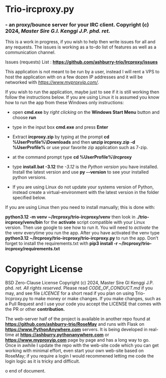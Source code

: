 **Trio-ircproxy.py** 
=====================

### \- an proxy/bounce server for your IRC client. Copyright (c) 2024, *Master Sire G.I. Kenggi J.P. phd. ret.*

This is a work in progress, if you wish to help then write issues for all and
any requests. The issues is working as a to-do list of features as well as a
communication channel.

Issues (requests) List :
**https://github.com/ashburry-trio/Ircproxy/issues**

This application is not meant to be run by a user, instead I will rent a VPS to
host the application with on a few dozen IP addresses and it will be networked
with *https://www.myproxyip.com/*.

If you wish to run the application, maybe just to see if it is still working
then follow the instructions below. If you are using Linux it is assumed you
know how to run the app from these Windows only instructions:

-   open **cmd.exe** by *right clicking* on the **Windows Start Menu** button
    and choose **run**

-   type in the input box **cmd.exe** and press **Enter**

-   Extract **ircproxy.zip** by typing at the prompt **cd
    %UserProfile%\\Downloads** and then **unzip ircproxy.zip -d
    %UserProfile%** or use your favorite zip application such as
    7-zip.

-   at the command prompt type **cd %UserProfile%\\Ircproxy**

-   type **install.bat -3.12** the *-3.12* is the *Python version* you have
    installed. Install the latest version and use **py --version** to see your
    installed python versions.

-   If you are using Linux do not update your systems version of Python, instead
    create a virtual-environment with the latest version in the folder specified
    below.

If you are using Linux then you need to install manually; this is done with:

**python3.12 -m venv ~/Ircproxy/trio-ircproxy/venv** then look in **./trio-ircproxy/venv/bin** 
for the **activate** script compatible with your Linux version. Then use
google to see how to run it. You will need to *activate* the the venv everytime
you run the app. After you have activated the venv type **python3.12
~/Ircproxy/trio-ircproxy/trio-ircproxy.py** to run the app. Don’t forget to install the
requirements.txt with **pip3 install -r ~/Ircproxy/trio-ircproxy/requirements.txt**

Copyright License
=================

BSD Zero-Clause License Copyright (c) 2024, Master Sire GI Kenggi J.P. phd.
*ret. All rights reserved*. Please read *CODE_OF_CONDUCT.md* if you may, and see
file *LICENCE* for a short read if you plan on using Trio-Ircproxy.py to make
money or make changes. If you make changes, such as a Pull Request and I use
your code you accept the LICENSE that comes with the PR or other
**contribution.**

The web-server half of the project is available in another repo found at
**https://github.com/ashburry-trio/RoseMay** and runs with Flask on
**https://www.PythonAnywhere.com** servers. It is being developed in real-time at
**https://ashburry.pythonanywhere.com** or **https://www.myproxyip.com** page by 
page and has a long way to go. Once in awhile I update the repo with the web-site 
code which you can get working with minimal effort, even start your own web-site
based on RoseMay; if you require a login I would recommened letting me code the login
logic as it is tricky and difficult.

o end of document.

 
